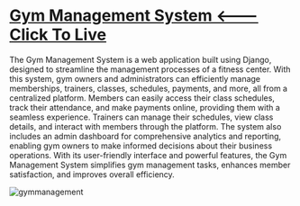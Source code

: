 <h1><a href="https://hemantsharma08.pythonanywhere.com/">Gym Management System <---Click To Live</a></h1>
The Gym Management System is a web application built using Django, designed to streamline the management processes of a fitness center. 
With this system, gym owners and administrators can efficiently manage memberships, trainers, classes, schedules, payments, and more, 
all from a centralized platform. Members can easily access their class schedules, track their attendance, and make payments online, providing 
them with a seamless experience. Trainers can manage their schedules, view class details, and interact with members through the platform. 
The system also includes an admin dashboard for comprehensive analytics and reporting, enabling gym owners to make informed decisions about their business operations.
With its user-friendly interface and powerful features, the Gym Management System simplifies gym management tasks, enhances member satisfaction, and improves overall efficiency.

![gymmanagement](https://github.com/HemantSharma08/Gym-web-Application/assets/152791457/1169bf76-837c-424d-8387-24cbe7fcbd28)

